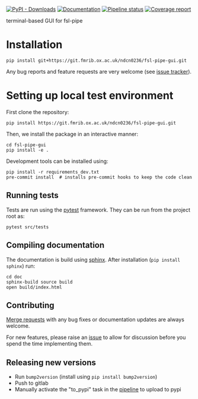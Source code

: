 [![PyPI - Downloads](https://img.shields.io/pypi/dm/fsl-pipe-gui)](https://pypi.org/project/fsl-pipe-gui/)
[![Documentation](https://img.shields.io/badge/Documentation-fsl-pipe-gui-blue)](https://open.win.ox.ac.uk/pages/ndcn0236/fsl-pipe-gui)
[![Pipeline status](https://git.fmrib.ox.ac.uk/ndcn0236/fsl-pipe-gui/badges/main/pipeline.svg)](https://git.fmrib.ox.ac.uk/ndcn0236/fsl-pipe-gui/-/pipelines/latest)
[![Coverage report](https://git.fmrib.ox.ac.uk/ndcn0236/fsl-pipe-gui/badges/main/coverage.svg)](https://open.win.ox.ac.uk/pages/ndcn0236/fsl-pipe-gui/htmlcov)

terminal-based GUI for fsl-pipe

# Installation
```shell
pip install git+https://git.fmrib.ox.ac.uk/ndcn0236/fsl-pipe-gui.git
```

Any bug reports and feature requests are very welcome (see [issue tracker](https://git.fmrib.ox.ac.uk/ndcn0236/fsl-pipe-gui/-/issues)).

# Setting up local test environment
First clone the repository:
```shell
pip install https://git.fmrib.ox.ac.uk/ndcn0236/fsl-pipe-gui.git
```

Then, we install the package in an interactive manner:
```shell
cd fsl-pipe-gui
pip install -e .
```

Development tools can be installed using:
```
pip install -r requirements_dev.txt
pre-commit install  # installs pre-commit hooks to keep the code clean
```


## Running tests
Tests are run using the [pytest](https://docs.pytest.org) framework. They can be run from the project root as:
```shell
pytest src/tests
```

## Compiling documentation
The documentation is build using [sphinx](https://www.sphinx-doc.org/en/master/). After installation (`pip install sphinx`) run:
```shell
cd doc
sphinx-build source build
open build/index.html
```

## Contributing
[Merge requests](https://git.fmrib.ox.ac.uk/ndcn0236/fsl-pipe-gui/-/merge_requests) with any bug fixes or documentation updates are always welcome.

For new features, please raise an [issue](https://git.fmrib.ox.ac.uk/ndcn0236/fsl-pipe-gui/-/issues) to allow for discussion before you spend the time implementing them.

## Releasing new versions
- Run `bump2version` (install using `pip install bump2version`)
- Push to gitlab
- Manually activate the "to_pypi" task in the [pipeline](https://git.fmrib.ox.ac.uk/ndcn0236/fsl-pipe-gui/-/pipelines/latest) to upload to pypi
